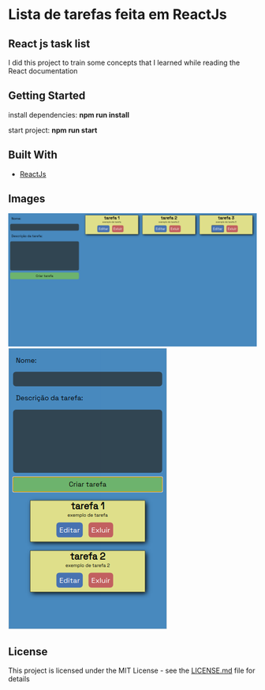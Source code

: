 <h1>Lista de tarefas feita em ReactJs</h1>

## React js task list

I did this project to train some concepts that I learned while reading the React documentation

## Getting Started

install dependencies: <b>npm run install</b> 

start project: <b>npm run start</b>

## Built With

* [ReactJs](https://pt-br.reactjs.org/)

## Images

<img src="images/desktop_version.png"/>
<img src="images/mobile_version.png"/>

## License

This project is licensed under the MIT License - see the [LICENSE.md](LICENSE.md) file for details

